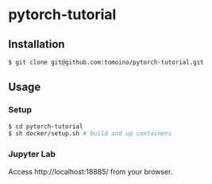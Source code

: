 # pytorch-tutorial
## Installation
```bash
$ git clone git@github.com:tomoino/pytorch-tutorial.git
```

## Usage
### Setup
```bash
$ cd pytorch-tutorial
$ sh docker/setup.sh # build and up containers
```

### Jupyter Lab
Access http://localhost:18885/ from your browser.